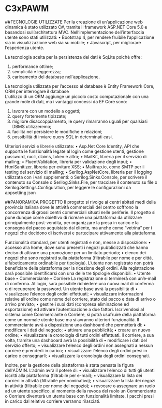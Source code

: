 # C3xPAWM

##TECNOLOGIE UTILIZZATE
Per la creazione di un’applicazione web dinamica è stato utilizzato C#, tramite il framework ASP.NET Core 5.0 e basandosi sull’architettura MVC. 
Nell’implementazione dell’interfaccia utente sono stati utilizzati:
•	Bootstrap 4, per rendere fruibile l’applicazione sia in visualizzazione web sia su mobile;
•	Javascript, per migliorare l’esperienza utente.

La tecnologia scelta per la persistenza dei dati è SqLite poiché offre:
1.	performance ottime;
2.	semplicità e leggerezza;
3.	caricamento del database nell’applicazione.

La tecnologia utilizzata per l’accesso al database è Entity Framework Core, ORM per interrogare il database  
L’utilizzo di un ORM aggiunge un piccolo costo computazionale con una grande mole di dati, ma i vantaggi concessi da EF Core sono:
1.	lavorare con un modello a oggetti;
2.	query fortemente tipizzate;
3.	migliore disaccoppiamento, le query rimarranno uguali per qualsiasi DBMS utilizzeremo;
4.	facilità nel persistere le modifiche e relazioni;
5.	possibilità di inviare query SQL in determinati casi.

Ulteriori servizi e librerie utilizzate:
•	Asp.Net Core Identity, API che supporta le funzionalità legate al login come gestione utenti, gestione password, ruoli, claims, token e altro;
•	MailKit, libreria per il servizio di mailing;
•	FluentValidation, libreria per validazione degli input;
•	HtmlSanitizer, libreria per evitare XSS;
•	Mailtrap.io, come SMTP per il testing del servizio di mailing;
•	Serilog.AspNetCore, libreria per il logging utilizzata con i vari supplementi:
o	Serilog.Sinks.Console, per scrivere il contenuto su Console 
o	Serilog.Sinks.File, per tracciare il contenuto su file
o	Serilog.Settings.Configuration, per leggere le configurazioni da appsetting.json



##PANORAMICA PROGETTO
Il progetto si rivolge ai centri abitati medi della provincia italiana dove le attività commerciali del centro soffrono la concorrenza di grossi centri commerciali situati nelle periferie.
Il progetto si pone dunque come obiettivo di ricreare una piattaforma da utilizzare principalmente post-vendita, per organizzare la presa in carico e la consegna del pacco acquistato dal cliente, ma anche come “vetrina” per i negozi che decidono di iscriversi e partecipare attivamente alla piattaforma.

Funzionalità standard, per utenti registrati e non, messe a disposizione:
•	accesso alla home, dove sono presenti i negozi pubblicizzati che hanno deciso di attivare una promozione per un limitato periodo;
•	elenco dei negozi che sono registrati sulla piattaforma (filtrabile per nome e per città, alfabeticamente ordinabile per tipologia).
L’utente non registrato non potrà beneficiare della piattaforma per la ricezione degli ordini.
Alla registrazione sarà possibile identificarsi con una delle tre tipologie disponibili:
•	Utente base
•	Commerciante
•	Corriere
La registrazione si terminerà con un’e-mail di conferma.
Al login, sarà possibile richiedere una nuova mail di conferma o di recuperare la password.
Un utente base avrà la possibilità di 
•	visualizzare l’elenco degli ordini effettuati;
•	visualizzare informazioni relative all’ordine come nome del corriere, stato del pacco e data di arrivo o arrivo previsto;
•	gestire i suoi dati (compresa eliminazione ed esportazione) ed attivare l’autenticazione a due fattori.
Iscrivendosi al sistema come Commerciante o Corriere, si potrà usufruire della piattaforma come un normale utente base ma si avranno ulteriori funzionalità.
Il commerciante avrà a disposizione una dashboard che permetterà di:
•	modificare i dati del negozio;
•	attivare una pubblicità;
•	creare un nuovo ordine;
•	visualizzare la cronologia di tutti ordini effettuati.
Il corriere, a sua volta, tramite una dashboard avrà la possibilità di 
•	modificare i dati del servizio offerto;
•	visualizzare l’elenco degli ordini non assegnati a nessun corriere e prenderli in carico;
•	visualizzare l’elenco degli ordini presi in carico e consegnarli;
•	visualizzare la cronologia degli ordini consegnati. 


Inoltre, per la gestione della piattaforma è stata pensata la figura dell’ADMIN.
L’admin avrà il potere di:
•	visualizzare l’elenco di tutti gli utenti iscritti alla piattaforma (filtrabile per e-mail);
•	visualizzare la lista dei corrieri in attività (filtrabile per nominativo); 
•	visualizzare la lista dei negozi in attività (filtrabile per nome del negozio);
• revocare o assegnare un ruolo ad un utente specifico, al momento della revoca del ruolo un Commerciante o Corriere diventerà un utente base con funzionalità limitate. I pacchi presi in carico dal relativo corriere verranno rilasciati.
